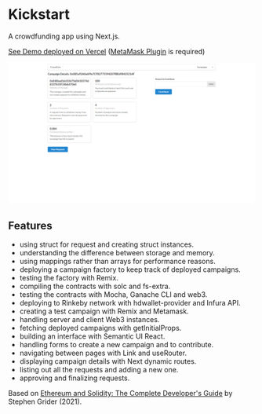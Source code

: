 # Kickstart

A crowdfunding app using Next.js.

[See Demo deployed on Vercel](https://crowdcoin-ethereum.vercel.app/)
([MetaMask Plugin](https://metamask.io/) is required)

<p align="center">
        <img src="screenshot.png">
</p>

## Features

- using struct for request and creating struct instances.
- understanding the difference between storage and memory.
- using mappings rather than arrays for performance reasons.
- deploying a campaign factory to keep track of deployed campaigns.
- testing the factory with Remix.
- compiling the contracts with solc and fs-extra.
- testing the contracts with Mocha, Ganache CLI and web3.
- deploying to Rinkeby network with hdwallet-provider and Infura API.
- creating a test campaign with Remix and Metamask.
- handling server and client Web3 instances.
- fetching deployed campaigns with getInitialProps.
- building an interface with Semantic UI React.
- handling forms to create a new campaign and to contribute.
- navigating between pages with Link and useRouter.
- displaying campaign details with Next dynamic routes.
- listing out all the requests and adding a new one.
- approving and finalizing requests.

Based on [Ethereum and Solidity: The Complete Developer's Guide](https://www.udemy.com/course/ethereum-and-solidity-the-complete-developers-guide/) by Stephen Grider (2021).

